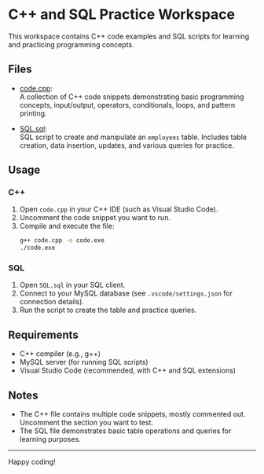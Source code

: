 # C++ and SQL Practice Workspace

This workspace contains C++ code examples and SQL scripts for learning and practicing programming concepts.

## Files

- [code.cpp](code.cpp):  
  A collection of C++ code snippets demonstrating basic programming concepts, input/output, operators, conditionals, loops, and pattern printing.

- [SQL.sql](SQL.sql):  
  SQL script to create and manipulate an `employees` table. Includes table creation, data insertion, updates, and various queries for practice.

## Usage

### C++

1. Open `code.cpp` in your C++ IDE (such as Visual Studio Code).
2. Uncomment the code snippet you want to run.
3. Compile and execute the file:
   ```sh
   g++ code.cpp -o code.exe
   ./code.exe
   ```

### SQL

1. Open `SQL.sql` in your SQL client.
2. Connect to your MySQL database (see `.vscode/settings.json` for connection details).
3. Run the script to create the table and practice queries.

## Requirements

- C++ compiler (e.g., g++)
- MySQL server (for running SQL scripts)
- Visual Studio Code (recommended, with C++ and SQL extensions)

## Notes

- The C++ file contains multiple code snippets, mostly commented out. Uncomment the section you want to test.
- The SQL file demonstrates basic table operations and queries for learning purposes.

---
Happy coding!
